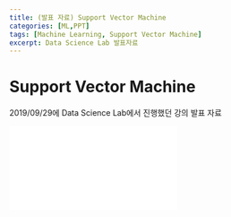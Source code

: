 ```yaml
---
title: (발표 자료) Support Vector Machine
categories: [ML,PPT]
tags: [Machine Learning, Support Vector Machine]
excerpt: Data Science Lab 발표자료
---
```


# Support Vector Machine

2019/09/29에 Data Science Lab에서 진행했던 강의 발표 자료

<embed src="/assets/pdf/190929_SVM.pdf" type="application/pdf" />